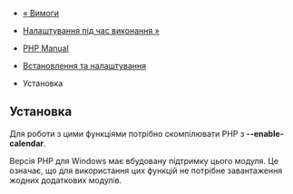 - [« Вимоги](calendar.requirements.md)
- [Налаштування під час виконання »](calendar.configuration.md)

- [PHP Manual](index.md)
- [Встановлення та налаштування](calendar.setup.md)
- Установка

## Установка

Для роботи з цими функціями потрібно скомпілювати PHP з
**--enable-calendar**.

Версія PHP для Windows має вбудовану підтримку цього модуля. Це
означає, що для використання цих функцій не потрібне завантаження
жодних додаткових модулів.
